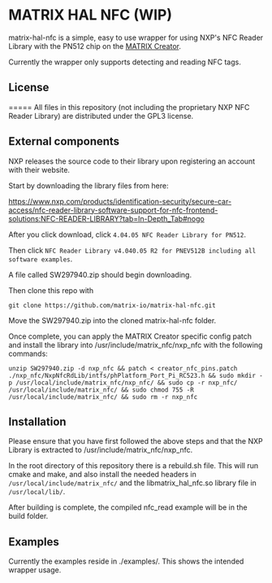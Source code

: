 # MATRIX HAL NFC (WIP)

matrix-hal-nfc is a simple, easy to use wrapper for using NXP's NFC Reader Library with the PN512 chip on the [MATRIX Creator](https://matrix-io.github.io/matrix-documentation/matrix-creator/overview/).

Currently the wrapper only supports detecting and reading NFC tags.

## License
=====
All files in this repository (not including the proprietary NXP NFC Reader Library) are distributed under the GPL3 license.

## External components

NXP releases the source code to their library upon registering an account with their website.

Start by downloading the library files from here:

https://www.nxp.com/products/identification-security/secure-car-access/nfc-reader-library-software-support-for-nfc-frontend-solutions:NFC-READER-LIBRARY?tab=In-Depth_Tab#nogo

After you click download, click `4.04.05 NFC Reader Library for PN512`.

Then click `NFC Reader Library v4.040.05 R2 for PNEV512B including all software examples`.

A file called SW297940.zip should begin downloading.

Then clone this repo with

```
git clone https://github.com/matrix-io/matrix-hal-nfc.git
```

Move the SW297940.zip into the cloned matrix-hal-nfc folder.

Once complete, you can apply the MATRIX Creator specific config patch and install the library into /usr/include/matrix_nfc/nxp_nfc with the following commands:

```
unzip SW297940.zip -d nxp_nfc && patch < creator_nfc_pins.patch ./nxp_nfc/NxpNfcRdLib/intfs/phPlatform_Port_Pi_RC523.h && sudo mkdir -p /usr/local/include/matrix_nfc/nxp_nfc/ && sudo cp -r nxp_nfc/ /usr/local/include/matrix_nfc/ && sudo chmod 755 -R /usr/local/include/matrix_nfc/ && sudo rm -r nxp_nfc
```

## Installation

Please ensure that you have first followed the above steps and that the NXP Library is extracted to /usr/include/matrix_nfc/nxp_nfc.

In the root directory of this repository there is a rebuild.sh file. This will run cmake and make, and also install the needed headers in `/usr/local/include/matrix_nfc/` and the libmatrix_hal_nfc.so library file in `/usr/local/lib/`.

After building is complete, the compiled nfc_read example will be in the build folder.

## Examples

Currently the examples reside in ./examples/. This shows the intended wrapper usage.